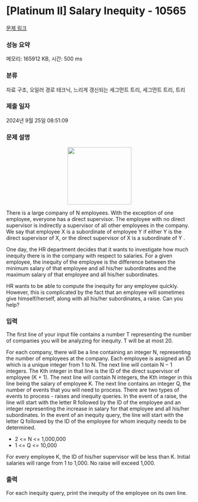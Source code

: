 # [Platinum II] Salary Inequity - 10565 

[문제 링크](https://www.acmicpc.net/problem/10565) 

### 성능 요약

메모리: 165912 KB, 시간: 500 ms

### 분류

자료 구조, 오일러 경로 테크닉, 느리게 갱신되는 세그먼트 트리, 세그먼트 트리, 트리

### 제출 일자

2024년 9월 25일 08:51:09

### 문제 설명

<p style="text-align: center;"><img alt="" src="https://www.acmicpc.net/upload/images2/salary.png" style="height:155px; width:173px"></p>

<p>There is a large company of N employees. With the exception of one employee, everyone has a direct supervisor. The employee with no direct supervisor is indirectly a supervisor of all other employees in the company. We say that employee X is a subordinate of employee Y if either Y is the direct supervisor of X, or the direct supervisor of X is a subordinate of Y .</p>

<p>One day, the HR department decides that it wants to investigate how much inequity there is in the company with respect to salaries. For a given employee, the inequity of the employee is the difference between the minimum salary of that employee and all his/her subordinates and the maximum salary of that employee and all his/her subordinates.</p>

<p>HR wants to be able to compute the inequity for any employee quickly. However, this is complicated by the fact that an employee will sometimes give himself/herself, along with all his/her subordinates, a raise. Can you help?</p>

### 입력 

 <p>The first line of your input file contains a number T representing the number of companies you will be analyzing for inequity. T will be at most 20.</p>

<p>For each company, there will be a line containing an integer N, representing the number of employees at the company. Each employee is assigned an ID which is a unique integer from 1 to N. The next line will contain N − 1 integers. The Kth integer in that line is the ID of the direct supervisor of employee (K + 1). The next line will contain N integers, the Kth integer in this line being the salary of employee K. The next line contains an integer Q, the number of events that you will need to process. There are two types of events to process - raises and inequity queries. In the event of a raise, the line will start with the letter R followed by the ID of the employee and an integer representing the increase in salary for that employee and all his/her subordinates. In the event of an inequity query, the line will start with the letter Q followed by the ID of the employee for whom inequity needs to be determined.</p>

<ul>
	<li>2 <= N <= 1,000,000</li>
	<li>1 <= Q <= 10,000</li>
</ul>

<p>For every employee K, the ID of his/her supervisor will be less than K. Initial salaries will range from 1 to 1,000. No raise will exceed 1,000.</p>

### 출력 

 <p>For each inequity query, print the inequity of the employee on its own line.</p>

